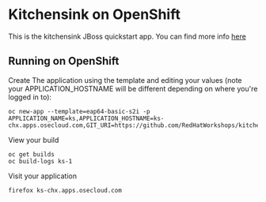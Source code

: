 Kitchensink on OpenShift
=========================

This is the kitchensink JBoss quickstart app.  You can find more info [here](https://github.com/jboss-developer/jboss-eap-quickstarts)

Running on OpenShift
--------------------

Create The application using the template and editing your values (note your APPLICATION_HOSTNAME will be different depending on where you're logged in to):

```
oc new-app --template=eap64-basic-s2i -p APPLICATION_NAME=ks,APPLICATION_HOSTNAME=ks-chx.apps.osecloud.com,GIT_URI=https://github.com/RedHatWorkshops/kitchensink,GIT_REF="",GIT_CONTEXT_DIR=""
```

View your build

    oc get builds
    oc build-logs ks-1

Visit your application
```
firefox ks-chx.apps.osecloud.com

